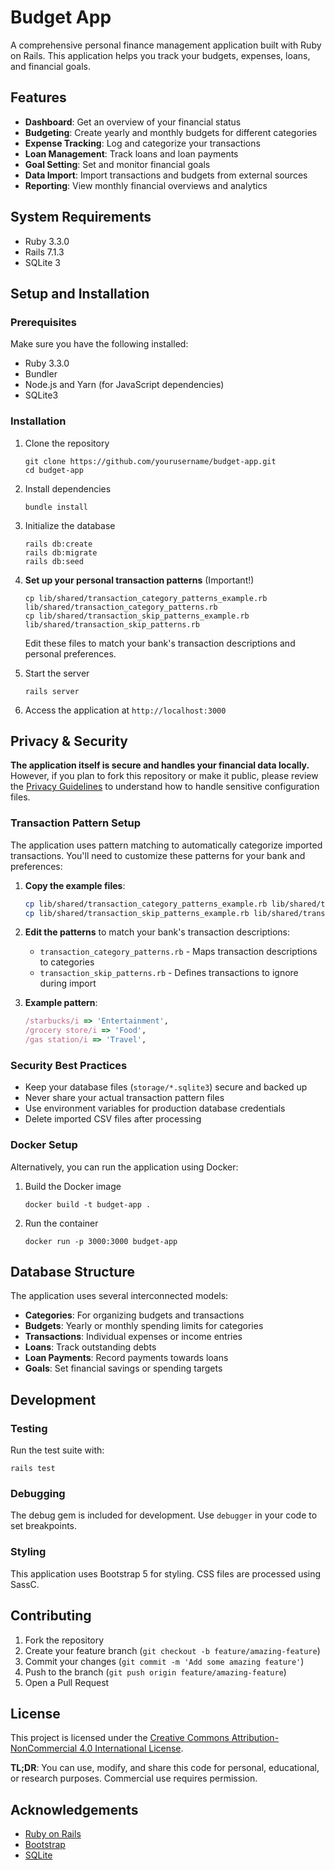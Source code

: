 # Budget App

A comprehensive personal finance management application built with Ruby on Rails. This application helps you track your budgets, expenses, loans, and financial goals.

## Features

- **Dashboard**: Get an overview of your financial status
- **Budgeting**: Create yearly and monthly budgets for different categories
- **Expense Tracking**: Log and categorize your transactions
- **Loan Management**: Track loans and loan payments
- **Goal Setting**: Set and monitor financial goals
- **Data Import**: Import transactions and budgets from external sources
- **Reporting**: View monthly financial overviews and analytics

## System Requirements

* Ruby 3.3.0
* Rails 7.1.3
* SQLite 3

## Setup and Installation

### Prerequisites

Make sure you have the following installed:
- Ruby 3.3.0
- Bundler
- Node.js and Yarn (for JavaScript dependencies)
- SQLite3

### Installation

1. Clone the repository
   ```
   git clone https://github.com/yourusername/budget-app.git
   cd budget-app
   ```

2. Install dependencies
   ```
   bundle install
   ```

3. Initialize the database
   ```
   rails db:create
   rails db:migrate
   rails db:seed
   ```

4. **Set up your personal transaction patterns** (Important!)
   ```
   cp lib/shared/transaction_category_patterns_example.rb lib/shared/transaction_category_patterns.rb
   cp lib/shared/transaction_skip_patterns_example.rb lib/shared/transaction_skip_patterns.rb
   ```
   
   Edit these files to match your bank's transaction descriptions and personal preferences.

5. Start the server
   ```
   rails server
   ```

6. Access the application at `http://localhost:3000`

## Privacy & Security

**The application itself is secure and handles your financial data locally.** However, if you plan to fork this repository or make it public, please review the [Privacy Guidelines](PRIVACY.md) to understand how to handle sensitive configuration files.

### Transaction Pattern Setup

The application uses pattern matching to automatically categorize imported transactions. You'll need to customize these patterns for your bank and preferences:

1. **Copy the example files**:
   ```bash
   cp lib/shared/transaction_category_patterns_example.rb lib/shared/transaction_category_patterns.rb
   cp lib/shared/transaction_skip_patterns_example.rb lib/shared/transaction_skip_patterns.rb
   ```

2. **Edit the patterns** to match your bank's transaction descriptions:
   - `transaction_category_patterns.rb` - Maps transaction descriptions to categories
   - `transaction_skip_patterns.rb` - Defines transactions to ignore during import

3. **Example pattern**:
   ```ruby
   /starbucks/i => 'Entertainment',
   /grocery store/i => 'Food',
   /gas station/i => 'Travel',
   ```

### Security Best Practices

- Keep your database files (`storage/*.sqlite3`) secure and backed up
- Never share your actual transaction pattern files
- Use environment variables for production database credentials
- Delete imported CSV files after processing

### Docker Setup

Alternatively, you can run the application using Docker:

1. Build the Docker image
   ```
   docker build -t budget-app .
   ```

2. Run the container
   ```
   docker run -p 3000:3000 budget-app
   ```

## Database Structure

The application uses several interconnected models:

- **Categories**: For organizing budgets and transactions
- **Budgets**: Yearly or monthly spending limits for categories
- **Transactions**: Individual expenses or income entries
- **Loans**: Track outstanding debts
- **Loan Payments**: Record payments towards loans
- **Goals**: Set financial savings or spending targets

## Development

### Testing

Run the test suite with:
```
rails test
```

### Debugging

The debug gem is included for development. Use `debugger` in your code to set breakpoints.

### Styling

This application uses Bootstrap 5 for styling. CSS files are processed using SassC.

## Contributing

1. Fork the repository
2. Create your feature branch (`git checkout -b feature/amazing-feature`)
3. Commit your changes (`git commit -m 'Add some amazing feature'`)
4. Push to the branch (`git push origin feature/amazing-feature`)
5. Open a Pull Request

## License

This project is licensed under the [Creative Commons Attribution-NonCommercial 4.0 International License](LICENSE).

**TL;DR**: You can use, modify, and share this code for personal, educational, or research purposes. Commercial use requires permission.

## Acknowledgements

- [Ruby on Rails](https://rubyonrails.org/)
- [Bootstrap](https://getbootstrap.com/)
- [SQLite](https://sqlite.org/)
